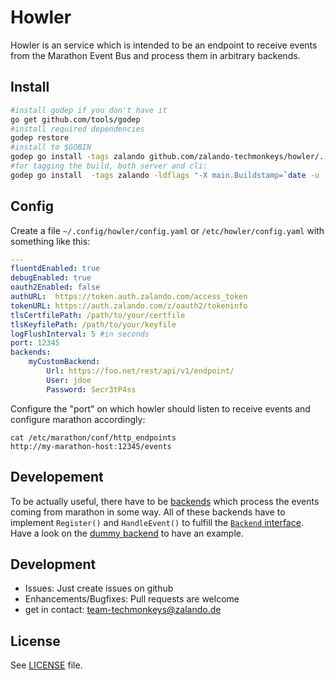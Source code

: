 # Howler

Howler is an service which is intended to be an endpoint to receive events from the Marathon Event Bus and process them in arbitrary backends.

## Install

```bash
#install godep if you don't have it
go get github.com/tools/godep
#install required dependencies
godep restore
#install to $GOBIN
godep go install -tags zalando github.com/zalando-techmonkeys/howler/...
#for tagging the build, both server and cli:
godep go install  -tags zalando -ldflags "-X main.Buildstamp=`date -u '+%Y-%m-%d_%I:%M:%S%p'` -X main.Githash=`git rev-parse HEAD`"   github.com/zalando-techmonkeys/howler/...
```

## Config

Create a file `~/.config/howler/config.yaml` or `/etc/howler/config.yaml` with something like this:

```yaml
---
fluentdEnabled: true
debugEnabled: true
oauth2Enabled: false
authURL:  https://token.auth.zalando.com/access_token
tokenURL: https://auth.zalando.com/z/oauth2/tokeninfo
tlsCertfilePath: /path/to/your/certfile
tlsKeyfilePath: /path/to/your/keyfile
logFlushInterval: 5 #in seconds
port: 12345
backends:
    myCustomBackend:
        Url: https://foo.net/rest/api/v1/endpoint/
        User: jdoe
        Password: Secr3tP4ss
```

Configure the "port" on which howler should listen to receive events and configure marathon accordingly:

    cat /etc/marathon/conf/http_endpoints
    http://my-marathon-host:12345/events

## Developement

To be actually useful, there have to be [backends](./backend) which process the events coming from marathon in some way. All of these backends have to implement `Register()` and `HandleEvent()` to fulfill the [`Backend` interface](backend/backend.go). Have a look on the [dummy backend](backend/dummy.go) to have an example.

## Development
* Issues: Just create issues on github
* Enhancements/Bugfixes: Pull requests are welcome
* get in contact: team-techmonkeys@zalando.de

## License

See [LICENSE](LICENSE) file.

